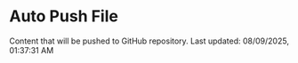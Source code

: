 # Auto Push File

Content that will be pushed to GitHub repository.
Last updated: 08/09/2025, 01:37:31 AM